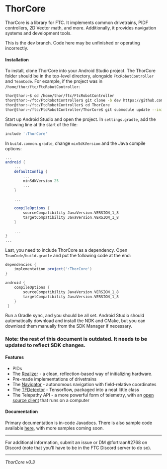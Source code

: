 # ThorCore
ThorCore is a library for FTC. It implements common drivetrains, PIDF controllers, 2D Vector math,
and more. Additionally, it provides navigation systems and development tools.

This is the dev branch. Code here may be unfinished or operating incorrectly.


#### Installation
To install, clone ThorCore into your Android Studio project. The ThorCore folder should be in the
top-level directory, alongside ```FtcRobotController``` and ```TeamCode```.
For example, if the project was in ```/home/thor/ftc/FtcRobotController```:
```bash
thor@thor:~$ cd /home/thor/ftc/FtcRobotController
thor@thor:~/ftc/FtcRobotController$ git clone -b dev https://github.com/FTC-9974-THOR/ThorCore.git
thor@thor:~/ftc/FtcRobotController$ cd ThorCore
thor@thor:~/ftc/FtcRobotController/ThorCore$ git submodule update --init --recursive
```
Start up Android Studio and open the project. In ```settings.gradle```, add the following line at the
start of the file:
```gradle
include ':ThorCore'
```
In ```build.common.gradle```, change ```minSdkVersion``` and the Java compile options:
```gradle
...
android {
    ...
    defaultConfig {
        ...
        minSdkVersion 25
        ...
    }

    ...

    compileOptions {
        sourceCompatibility JavaVersion.VERSION_1_8
        targetCompatibility JavaVersion.VERSION_1_8
    }

    ...
}
...
```
Last, you need to include ThorCore as a dependency. Open
```TeamCode/build.gradle``` and put the following code at the end:
```gradle
dependencies {
    implementation project(':ThorCore')
}

android {
    compileOptions {
        sourceCompatibility JavaVersion.VERSION_1_8
        targetCompatibility JavaVersion.VERSION_1_8
    }
 }
 ```

Run a Gradle sync, and you should be all set. Android Studio should automatically download and install
the NDK and CMake, but you can download them manually from the SDK Manager if necessary.

### Note: the rest of this document is outdated. It needs to be updated to reflect SDK changes.

#### Features
* PIDs
* The [Realizer](https://github.com/FTC-9974-THOR/ThorCore/tree/master/src/main/java/org/ftc9974/thorcore/meta/Realizer.java) -
  a clean, reflection-based way of initializing hardware.
* Pre-made implementations of drivetrains
* The [Navigator](https://github.com/FTC-9974-THOR/ThorCore/tree/master/src/main/java/org/ftc9974/thorcore/control/Navigator.java) -
  autonomous navigation with field-relative coordinates
* The [TFDetector](https://github.com/FTC-9974-THOR/ThorCore/tree/master/src/main/java/org/ftc9974/thorcore/control/TFDetector.java) -
  Tensorflow, packaged into a neat little class
* The Telepathy API - a more powerful form of telemetry, with an [open source client](https://github.com/FTC-9974-THOR/TelepathyClient) that runs on a computer

#### Documentation
Primary documentation is in-code Javadocs. There is also sample code
available [here](https://github.com/FTC-9974-THOR/ThorCore/tree/master/src/main/java/org/ftc9974/thorcore/samples), with more samples coming soon.

***
For additional information, submit an issue or DM @fortraan#2768 on Discord (note that you'll have to be in the FTC Discord server to do so).
***
*ThorCore v0.3*